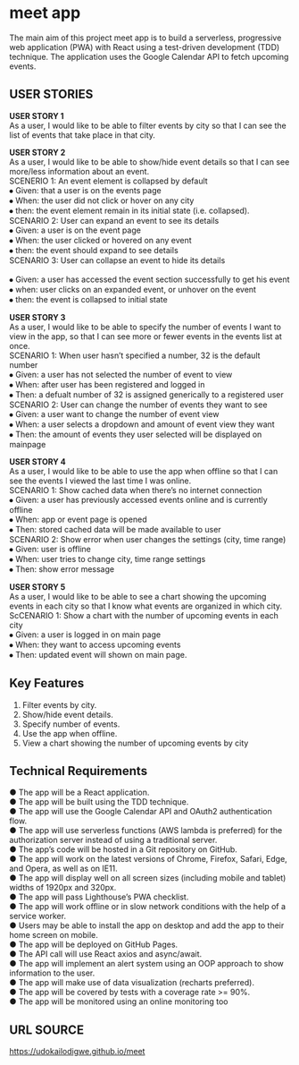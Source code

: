 # meet app

The main aim of this project meet app is to build a serverless, progressive web application (PWA) with React using a test-driven development (TDD) technique. The application uses the Google Calendar API to fetch upcoming events.

## USER STORIES
**USER STORY 1** </br>
As a user, I would like to be able to filter events by city so that I can see the list of events that take place in that city.

**USER STORY 2** </br>
As a user, I would like to be able to show/hide event details so that I can see more/less information about an event.</br>
	SCENERIO 1: An event element is collapsed by default
   </br>
⦁		Given: that a user is on the events page </br>
⦁	 	When: the user did not click or hover on any city </br>
⦁	   then:  the event element remain in its initial state (i.e. collapsed).</br>
	SCENARIO 2: User can expand an event to see its details </br>
⦁		Given: a user  is on the event page  </br>
⦁		When: the user clicked or hovered on any event</br>
⦁		then: the event should expand to see details</br>
	SCENARIO 3: User can collapse an event to hide its details	</br>	
⦁	Given: a user has accessed the event section successfully to get his event </br>
⦁	when: user clicks on an expanded event, or unhover on the event</br>
⦁	then: the event is collapsed to initial state</br>

**USER STORY 3** </br>
As a user, I would like to be able to specify the number of events I want to view in the app, so that I can see more or fewer events in the events list at once. </br>
SCENARIO 1: When user hasn’t specified a number, 32 is the default number	</br>
⦁	Given: a user has not selected the number of event to view</br>
⦁	When: after user has been registered and logged in</br>
⦁	Then: a defualt number of 32 is assigned generically to a registered user</br>
	SCENARIO 2: User can change the number of events they want to see</br>
⦁		Given: a user want to change the number of event view</br>
⦁		When: a user selects a dropdown and amount of event view they want</br>
⦁		Then: the amount of events they user selected will be displayed on mainpage</br>

**USER STORY 4** </br>
As a user, I would like to be able to use the app when offline so that I can see the events I viewed the last time I was online.	</br>
	SCENARIO 1: Show cached data when there’s no internet connection 
   </br>
⦁		Given: a user has previously accessed events online and is currently offline</br>
⦁		When: app or event page is opened</br>
⦁		Then: stored cached data will be made available to user</br>
	SCENARIO 2: Show error when user changes the settings (city, time range)</br>
⦁		Given: user is offline </br>
⦁		When: user tries to change city, time range settings</br>
⦁		Then: show error message</br>

**USER STORY 5** </br>
As a user, I would like to be able to see a chart showing the upcoming events in each city so that I know what events are organized in which city.</br>
ScCENARIO 1: Show a chart with the number of upcoming events in each city</br>
⦁	Given: a user is logged in on main page</br>
⦁	When: they want to access upcoming events</br>
⦁	Then: updated event will shown on main page.	</br>

## Key Features
1. Filter events by city.
2. Show/hide event details.
3. Specify number of events.
4. Use the app when offline.
5. View a chart showing the number of upcoming events by city

## Technical Requirements
● The app will be a React application. </br>
● The app will be built using the TDD technique.</br>
● The app will use the Google Calendar API and OAuth2 authentication flow.</br>
● The app will use serverless functions (AWS lambda is preferred) for the authorization server instead of using a traditional server.</br>
● The app’s code will be hosted in a Git repository on GitHub.</br>
● The app will work on the latest versions of Chrome, Firefox, Safari, Edge, and Opera, as well as on IE11.</br>
● The app will display well on all screen sizes (including mobile and tablet) widths of 1920px and 320px.</br>
● The app will pass Lighthouse’s PWA checklist.</br>
● The app will work offline or in slow network conditions with the help of a service worker.</br>
● Users may be able to install the app on desktop and add the app to their home screen on mobile.</br>
● The app will be deployed on GitHub Pages.</br>
● The API call will use React axios and async/await.</br>
● The app will implement an alert system using an OOP approach to show information to the user.</br>
● The app will make use of data visualization (recharts preferred).</br>
● The app will be covered by tests with a coverage rate >= 90%.</br>
● The app will be monitored using an online monitoring too</br>

## URL SOURCE
 https://udokailodigwe.github.io/meet